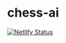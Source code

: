 # chess-ai

[![Netlify Status](https://api.netlify.com/api/v1/badges/b0fd007a-b11c-4a37-aa1c-41f5ea3c9f28/deploy-status)](https://app.netlify.com/sites/chess-ai/deploys)

